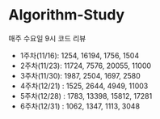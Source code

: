 # Algorithm-Study
매주 수요일 9시 코드 리뷰
- 1주차(11/16): 1254, 16194, 1756, 1504
- 2주차(11/23): 11724, 7576, 20055, 11000
- 3주차(11/30): 1987, 2504, 1697, 2580
- 4주차(12/21) : 1525, 2644, 4949, 11003
- 5주차(12/28) : 1783, 13398, 15812, 17281
- 6주차(12/31) : 1062, 1347, 1113, 3048
